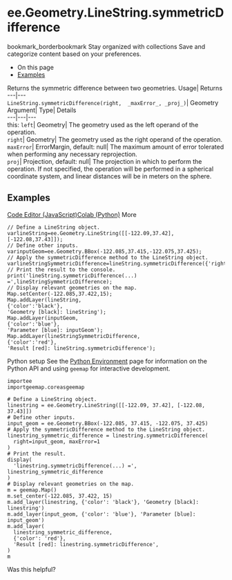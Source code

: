  
#  ee.Geometry.LineString.symmetricDifference 
bookmark_borderbookmark Stay organized with collections  Save and categorize content based on your preferences.
  * On this page
  * [Examples](https://developers.google.com/earth-engine/apidocs/ee-geometry-linestring-symmetricdifference#examples)


Returns the symmetric difference between two geometries. 
Usage| Returns  
---|---  
`LineString.symmetricDifference(right,  _maxError_, _proj_)`| Geometry  
Argument| Type| Details  
---|---|---  
this: `left`| Geometry| The geometry used as the left operand of the operation.  
`right`| Geometry| The geometry used as the right operand of the operation.  
`maxError`| ErrorMargin, default: null| The maximum amount of error tolerated when performing any necessary reprojection.  
`proj`| Projection, default: null| The projection in which to perform the operation. If not specified, the operation will be performed in a spherical coordinate system, and linear distances will be in meters on the sphere.  
## Examples
[Code Editor (JavaScript)](https://developers.google.com/earth-engine/apidocs/ee-geometry-linestring-symmetricdifference#code-editor-javascript-sample)[Colab (Python)](https://developers.google.com/earth-engine/apidocs/ee-geometry-linestring-symmetricdifference#colab-python-sample) More
```
// Define a LineString object.
varlineString=ee.Geometry.LineString([[-122.09,37.42],[-122.08,37.43]]);
// Define other inputs.
varinputGeom=ee.Geometry.BBox(-122.085,37.415,-122.075,37.425);
// Apply the symmetricDifference method to the LineString object.
varlineStringSymmetricDifference=lineString.symmetricDifference({'right':inputGeom,'maxError':1});
// Print the result to the console.
print('lineString.symmetricDifference(...) =',lineStringSymmetricDifference);
// Display relevant geometries on the map.
Map.setCenter(-122.085,37.422,15);
Map.addLayer(lineString,
{'color':'black'},
'Geometry [black]: lineString');
Map.addLayer(inputGeom,
{'color':'blue'},
'Parameter [blue]: inputGeom');
Map.addLayer(lineStringSymmetricDifference,
{'color':'red'},
'Result [red]: lineString.symmetricDifference');
```
Python setup
See the [ Python Environment](https://developers.google.com/earth-engine/guides/python_install) page for information on the Python API and using `geemap` for interactive development.
```
importee
importgeemap.coreasgeemap
```
```
# Define a LineString object.
linestring = ee.Geometry.LineString([[-122.09, 37.42], [-122.08, 37.43]])
# Define other inputs.
input_geom = ee.Geometry.BBox(-122.085, 37.415, -122.075, 37.425)
# Apply the symmetricDifference method to the LineString object.
linestring_symmetric_difference = linestring.symmetricDifference(
  right=input_geom, maxError=1
)
# Print the result.
display(
  'linestring.symmetricDifference(...) =', linestring_symmetric_difference
)
# Display relevant geometries on the map.
m = geemap.Map()
m.set_center(-122.085, 37.422, 15)
m.add_layer(linestring, {'color': 'black'}, 'Geometry [black]: linestring')
m.add_layer(input_geom, {'color': 'blue'}, 'Parameter [blue]: input_geom')
m.add_layer(
  linestring_symmetric_difference,
  {'color': 'red'},
  'Result [red]: linestring.symmetricDifference',
)
m
```

Was this helpful?
